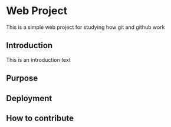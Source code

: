 # Web Project

This is a simple web project for studying how git and github work

## Introduction

This is an introduction text

## Purpose

## Deployment

## How to contribute